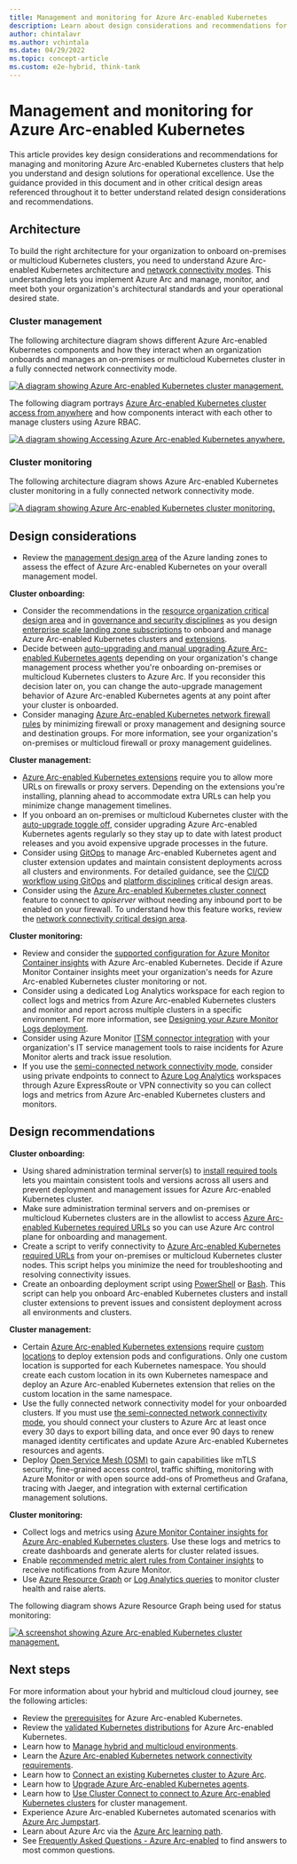 ```yaml
---
title: Management and monitoring for Azure Arc-enabled Kubernetes
description: Learn about design considerations and recommendations for the management and monitoring of Azure Arc-enabled Kubernetes.
author: chintalavr
ms.author: vchintala
ms.date: 04/29/2022
ms.topic: concept-article
ms.custom: e2e-hybrid, think-tank
---
```


# Management and monitoring for Azure Arc-enabled Kubernetes

This article provides key design considerations and recommendations for managing and monitoring Azure Arc-enabled Kubernetes clusters that help you understand and design solutions for operational excellence. Use the guidance provided in this document and in other critical design areas referenced throughout it to better understand related design considerations and recommendations.

## Architecture

To build the right architecture for your organization to onboard on-premises or multicloud Kubernetes clusters, you need to understand Azure Arc-enabled Kubernetes architecture and [network connectivity modes](/azure/azure-arc/kubernetes/conceptual-connectivity-modes#understand-connectivity-modes). This understanding lets you implement Azure Arc and manage, monitor, and meet both your organization's architectural standards and your operational desired state.

### Cluster management

The following architecture diagram shows different Azure Arc-enabled Kubernetes components and how they interact when an organization onboards and manages an on-premises or multicloud Kubernetes cluster in a fully connected network connectivity mode.

[![A diagram showing Azure Arc-enabled Kubernetes cluster management.](./media/arc-enabled-kubernetes-cluster-management.png)](./media/arc-enabled-kubernetes-cluster-management.png#lightbox)

The following diagram portrays [Azure Arc-enabled Kubernetes cluster access from anywhere](/azure/azure-arc/kubernetes/conceptual-cluster-connect) and how components interact with each other to manage clusters using Azure RBAC.

[![A diagram showing Accessing Azure Arc-enabled Kubernetes anywhere.](./media/arc-enabled-kubernetes-cluster-connect-network.png)](./media/arc-enabled-kubernetes-cluster-connect-network.png#lightbox)

### Cluster monitoring

The following architecture diagram shows Azure Arc-enabled Kubernetes cluster monitoring in a fully connected network connectivity mode.

[![A diagram showing Azure Arc-enabled Kubernetes cluster monitoring.](./media/arc-enabled-kubernetes-cluster-monitoring.png)](./media/arc-enabled-kubernetes-cluster-monitoring.png#lightbox)

## Design considerations

- Review the [management design area](../../../ready/landing-zone/design-area/management.md) of the Azure landing zones to assess the effect of Azure Arc-enabled Kubernetes on your overall management model.

**Cluster onboarding:**

- Consider the recommendations in the [resource organization critical design area](./eslz-arc-kubernetes-resource-organization.md) and in [governance and security disciplines](./eslz-arc-kubernetes-governance-disciplines.md) as you design [enterprise scale landing zone subscriptions](../../../ready/landing-zone/index.md#azure-landing-zone-architecture) to onboard and manage Azure Arc-enabled Kubernetes clusters and [extensions](/azure/azure-arc/kubernetes/extensions).
- Decide between [auto-upgrading and manual upgrading Azure Arc-enabled Kubernetes agents](/azure/azure-arc/kubernetes/agent-upgrade#toggle-auto-upgrade-on-or-off-when-connecting-cluster-to-azure-arc) depending on your organization's change management process whether you're onboarding on-premises or multicloud Kubernetes clusters to Azure Arc. If you reconsider this decision later on, you can change the auto-upgrade management behavior of Azure Arc-enabled Kubernetes agents at any point after your cluster is onboarded.
- Consider managing [Azure Arc-enabled Kubernetes network firewall rules](/azure/azure-arc/kubernetes/quickstart-connect-cluster?tabs=azure-cli#meet-network-requirements) by minimizing firewall or proxy management and designing source and destination groups. For more information, see your organization's on-premises or multicloud firewall or proxy management guidelines.

**Cluster management:**

- [Azure Arc-enabled Kubernetes extensions](/azure/azure-arc/kubernetes/extensions) require you to allow more URLs on firewalls or proxy servers. Depending on the extensions you're installing, planning ahead to accommodate extra URLs can help you minimize change management timelines.
- If you onboard an on-premises or multicloud Kubernetes cluster with the [auto-upgrade toggle off](/azure/azure-arc/kubernetes/agent-upgrade#toggle-auto-upgrade-on-or-off-when-connecting-cluster-to-azure-arc), consider upgrading Azure Arc-enabled Kubernetes agents regularly so they stay up to date with latest product releases and you avoid expensive upgrade processes in the future.
- Consider using [GitOps](/azure/azure-arc/kubernetes/tutorial-use-gitops-flux2) to manage Arc-enabled Kubernetes agent and cluster extension updates and maintain consistent deployments across all clusters and environments. For detailed guidance, see the [CI/CD workflow using GitOps](./eslz-arc-kubernetes-cicd-gitops-disciplines.md) and [platform disciplines](./eslz-arc-kubernetes-automation-disciplines.md) critical design areas.
- Consider using the [Azure Arc-enabled Kubernetes cluster connect](/azure/azure-arc/kubernetes/conceptual-cluster-connect) feature to connect to *apiserver* without needing any inbound port to be enabled on your firewall. To understand how this feature works, review the [network connectivity critical design area](./eslz-arc-kubernetes-network-connectivity.md).

**Cluster monitoring:**

- Review and consider the [supported configuration for Azure Monitor Container insights](/azure/azure-monitor/containers/container-insights-enable-arc-enabled-clusters?toc=/azure/azure-arc/kubernetes/toc.json#supported-configurations) with Azure Arc-enabled Kubernetes. Decide if Azure Monitor Container insights meet your organization's needs for Azure Arc-enabled Kubernetes cluster monitoring or not.
- Consider using a dedicated Log Analytics workspace for each region to collect logs and metrics from Azure Arc-enabled Kubernetes clusters and monitor and report across multiple clusters in a specific environment. For more information, see [Designing your Azure Monitor Logs deployment](/azure/azure-monitor/logs/design-logs-deployment).
- Consider using Azure Monitor [ITSM connector integration](/azure/azure-monitor/alerts/itsmc-overview) with your organization's IT service management tools to raise incidents for Azure Monitor alerts and track issue resolution.
- If you use the [semi-connected network connectivity mode](/azure/azure-arc/kubernetes/conceptual-connectivity-modes#understand-connectivity-modes), consider using private endpoints to connect to [Azure Log Analytics](/azure/azure-monitor/logs/private-link-design) workspaces through Azure ExpressRoute or VPN connectivity so you can collect logs and metrics from Azure Arc-enabled Kubernetes clusters and monitors.

## Design recommendations

**Cluster onboarding:**

- Using shared administration terminal server(s) to [install required tools](/azure/azure-arc/kubernetes/quickstart-connect-cluster?tabs=azure-cli#prerequisites) lets you maintain consistent tools and versions across all users and prevent deployment and management issues for Azure Arc-enabled Kubernetes cluster.
- Make sure administration terminal servers and on-premises or multicloud Kubernetes clusters are in the allowlist to access [Azure Arc-enabled Kubernetes required URLs](/azure/azure-arc/kubernetes/quickstart-connect-cluster?tabs=azure-cli#meet-network-requirements) so you can use Azure Arc control plane for onboarding and management.
- Create a script to verify connectivity to [Azure Arc-enabled Kubernetes required URLs](/azure/azure-arc/kubernetes/quickstart-connect-cluster?tabs=azure-cli#meet-network-requirements) from your on-premises or multicloud Kubernetes cluster nodes. This script helps you minimize the need for troubleshooting and resolving connectivity issues.
- Create an onboarding deployment script using [PowerShell](/azure/azure-resource-manager/templates/deploy-powershell) or [Bash](/azure/azure-resource-manager/templates/deploy-cloud-shell?tabs=azure-cli). This script can help you onboard Arc-enabled Kubernetes clusters and install cluster extensions to prevent issues and consistent deployment across all environments and clusters.

**Cluster management:**

- Certain [Azure Arc-enabled Kubernetes extensions](/azure/azure-arc/kubernetes/conceptual-extensions) require [custom locations](/azure/azure-arc/kubernetes/conceptual-custom-locations) to deploy extension pods and configurations. Only one custom location is supported for each Kubernetes namespace. You should create each custom location in its own Kubernetes namespace and deploy an Azure Arc-enabled Kubernetes extension that relies on the custom location in the same namespace.
- Use the fully connected network connectivity model for your onboarded clusters. If you must use [the semi-connected network connectivity mode](/azure/azure-arc/kubernetes/conceptual-connectivity-modes#understand-connectivity-modes), you should connect your clusters to Azure Arc at least once every 30 days to export billing data, and once ever 90 days to renew managed identity certificates and update Azure Arc-enabled Kubernetes resources and agents.
- Deploy [Open Service Mesh (OSM)](/azure/azure-arc/kubernetes/tutorial-arc-enabled-open-service-mesh) to gain capabilities like mTLS security, fine-grained access control, traffic shifting, monitoring with Azure Monitor or with open source add-ons of Prometheus and Grafana, tracing with Jaeger, and integration with external certification management solutions.

**Cluster monitoring:**

- Collect logs and metrics using [Azure Monitor Container insights for Azure Arc-enabled Kubernetes clusters](/azure/azure-monitor/containers/container-insights-enable-arc-enabled-clusters). Use these logs and metrics to create dashboards and generate alerts for cluster related issues.
- Enable [recommended metric alert rules from Container insights](/azure/azure-monitor/containers/container-insights-metric-alerts) to receive notifications from Azure Monitor.
- Use [Azure Resource Graph](/azure/azure-arc/kubernetes/resource-graph-samples?tabs=azure-cli) or [Log Analytics queries](/azure/azure-monitor/logs/queries) to monitor cluster health and raise alerts.

The following diagram shows Azure Resource Graph being used for status monitoring:

[![A screenshot showing Azure Arc-enabled Kubernetes cluster management.](./media/arc-enabled-kubernetes-resource-graph-connected-cluster-status.png)](./media/arc-enabled-kubernetes-resource-graph-connected-cluster-status.png#lightbox)

## Next steps

For more information about your hybrid and multicloud cloud journey, see the following articles:

- Review the [prerequisites](/azure/azure-arc/kubernetes/quickstart-connect-cluster?tabs=azure-cli#prerequisites) for Azure Arc-enabled Kubernetes.
- Review the [validated Kubernetes distributions](/azure/azure-arc/kubernetes/validation-program#validated-distributions) for Azure Arc-enabled Kubernetes.
- Learn how to [Manage hybrid and multicloud environments](../manage.md).
- Learn the [Azure Arc-enabled Kubernetes network connectivity requirements](/azure/azure-arc/kubernetes/quickstart-connect-cluster?tabs=azure-cli#meet-network-requirements).
- Learn how to [Connect an existing Kubernetes cluster to Azure Arc](/azure/azure-arc/kubernetes/quickstart-connect-cluster).
- Learn how to [Upgrade Azure Arc-enabled Kubernetes agents](/azure/azure-arc/kubernetes/agent-upgrade).
- Learn how to [Use Cluster Connect to connect to Azure Arc-enabled Kubernetes clusters](/azure/azure-arc/kubernetes/cluster-connect) for cluster management.
- Experience Azure Arc-enabled Kubernetes automated scenarios with [Azure Arc Jumpstart](https://azurearcjumpstart.io/azure_arc_jumpstart/azure_arc_k8s/).
- Learn about Azure Arc via the [Azure Arc learning path](/training/paths/manage-hybrid-infrastructure-with-azure-arc/).
- See [Frequently Asked Questions - Azure Arc-enabled](/azure/azure-arc/kubernetes/faq) to find answers to most common questions.
